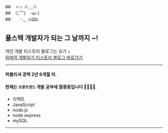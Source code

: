 

##　〃∩ ∧＿∧  
##　⊂⌒(　･ω･)  
##　　＼_ っ⌨️c  
  
## 풀스택 개발자가 되는 그 날까지 ~!  

개인 개발 티스토리 블로그는 요기 ⤵️  
[림찌의 개발일기 티스토리 블로그 바로가기](https://haerim95.tistory.com/)

---  

#### 퍼블리셔 경력 2년 6개월 차.  
#### 현재는 `프론트엔드` 개발 공부에 열중중입니다 👩🏻‍💻🔥. 

* 리액트
* JavaScript
* node.js
* node express
* mySQL

---

